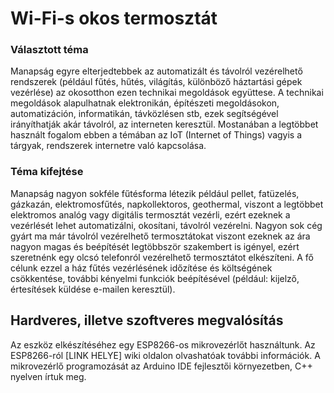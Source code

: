 # Wi-Fi-s okos termosztát
### Választott téma
Manapság egyre elterjedtebbek az
automatizált és távolról vezérelhető
rendszerek (például fűtés, hűtés,
világítás, különböző háztartási gépek
vezérlése) az okosotthon ezen technikai
megoldások együttese.
A technikai megoldások alapulhatnak elektronikán, építészeti
megoldásokon, automatizáción, informatikán, távközlésen stb, ezek
segítségével irányíthatják akár távolról, az interneten keresztül.
Mostanában a legtöbbet használt fogalom ebben a témában az IoT (Internet
of Things) vagyis a tárgyak, rendszerek internetre való kapcsolása.
### Téma kifejtése
Manapság nagyon sokféle fűtésforma létezik például pellet, fatüzelés,
gázkazán, elektromosfűtés, napkollektoros, geothermal, viszont a legtöbbet
elektromos analóg vagy digitális termosztát vezérli, ezért ezeknek a
vezérlését lehet automatizálni, okosítani, távolról vezérelni. Nagyon sok cég
gyárt ma már távolról vezérelhető termosztátokat viszont ezeknek az ára
nagyon magas és beépítését legtöbbször szakembert is igényel, ezért
szeretnénk egy olcsó telefonról vezérelhető termosztátot elkészíteni.
A fő célunk ezzel a ház fűtés vezérlésének időzítése és költségének
csökkentése, további kényelmi funkciók beépítésével (például: kijelző, értesítések küldése e-mailen keresztül).
## Hardveres, illetve szoftveres megvalósítás
Az eszköz elkészítéséhez egy ESP8266-os mikrovezérlőt használtunk. Az ESP8266-ról [LINK HELYE] wiki oldalon olvashatóak további információk. A mikrovezérlő programozását az Arduino IDE fejlesztői környezetben, C++ nyelven írtuk meg.
